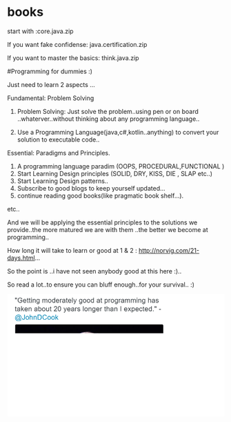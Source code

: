# books
start with :core.java.zip

If you want fake confidense:
java.certification.zip

If you want to master the basics:
think.java.zip


#Programming for dummies :)

Just need to learn 2 aspects ... 

Fundamental: Problem Solving

1. Problem Solving:
   Just solve the problem..using pen or on board ..whaterver..without thinking about any programming language..
   
2. Use a Programming Language(java,c#,kotlin..anything) to convert your solution to executable code..

Essential: Paradigms and Principles.

1. A programming language paradim (OOPS, PROCEDURAL,FUNCTIONAL )
2. Start Learning Design principles (SOLID, DRY, KISS, DIE , SLAP etc..)
3. Start Learning Design patterns..
4. Subscribe to good blogs to keep yourself updated...
5. continue reading good books(like pragmatic book shelf...).

etc..


And we will be applying the essential principles to the solutions we provide..the more matured we are with them ..the better we become at programming..

How long it will take to learn or good at 1 & 2 : http://norvig.com/21-days.html...

So the point is ..i have not seen anybody good at this here :)..

So read a lot..to ensure you can bluff enough..for your survival.. :)


![alt tag](https://github.com/metasophy/books/blob/master/jcook.png)












